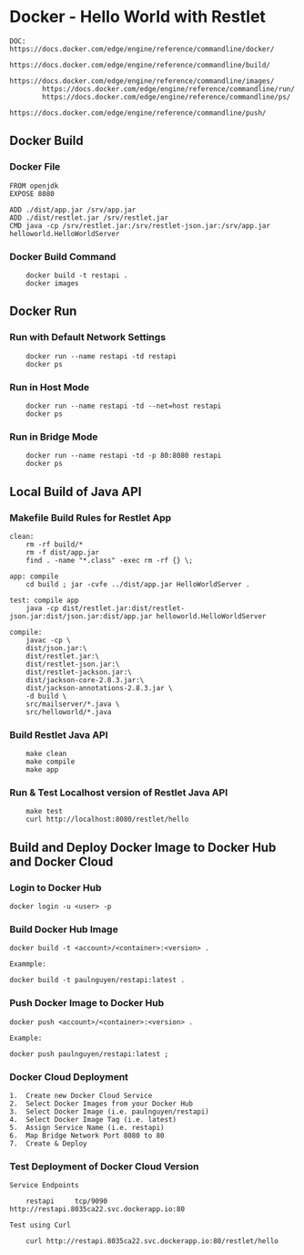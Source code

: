 
# Docker - Hello World with Restlet

```
DOC:	https://docs.docker.com/edge/engine/reference/commandline/docker/
		https://docs.docker.com/edge/engine/reference/commandline/build/
		https://docs.docker.com/edge/engine/reference/commandline/images/
		https://docs.docker.com/edge/engine/reference/commandline/run/
		https://docs.docker.com/edge/engine/reference/commandline/ps/
		https://docs.docker.com/edge/engine/reference/commandline/push/
```

## Docker Build

### Docker File

```
FROM openjdk
EXPOSE 8080

ADD ./dist/app.jar /srv/app.jar
ADD ./dist/restlet.jar /srv/restlet.jar
CMD java -cp /srv/restlet.jar:/srv/restlet-json.jar:/srv/app.jar helloworld.HelloWorldServer
```

### Docker Build Command

```
	docker build -t restapi .
	docker images
```


## Docker Run

### Run with Default Network Settings

```
	docker run --name restapi -td restapi
	docker ps
```

### Run in Host Mode

```
	docker run --name restapi -td --net=host restapi
	docker ps
```

### Run in Bridge Mode

```
	docker run --name restapi -td -p 80:8080 restapi
	docker ps
```


## Local Build of Java API

### Makefile Build Rules for Restlet App

```
clean:
	rm -rf build/*
	rm -f dist/app.jar
	find . -name "*.class" -exec rm -rf {} \;

app: compile
	cd build ; jar -cvfe ../dist/app.jar HelloWorldServer .

test: compile app
	java -cp dist/restlet.jar:dist/restlet-json.jar:dist/json.jar:dist/app.jar helloworld.HelloWorldServer

compile: 
	javac -cp \
	dist/json.jar:\
	dist/restlet.jar:\
	dist/restlet-json.jar:\
	dist/restlet-jackson.jar:\
	dist/jackson-core-2.8.3.jar:\
	dist/jackson-annotations-2.8.3.jar \
	-d build \
	src/mailserver/*.java \
	src/helloworld/*.java
```

### Build Restlet Java API

``` 
	make clean
	make compile
	make app
```

### Run & Test Localhost version of Restlet Java API

```
	make test
	curl http://localhost:8080/restlet/hello
```


## Build and Deploy Docker Image to Docker Hub and Docker Cloud

### Login to Docker Hub

```
docker login -u <user> -p  
```

### Build Docker Hub Image

```
docker build -t <account>/<container>:<version> .

Exammple:

docker build -t paulnguyen/restapi:latest .
```

### Push Docker Image to Docker Hub

```
docker push <account>/<container>:<version> .

Example:

docker push paulnguyen/restapi:latest ; 
```

### Docker Cloud Deployment

```
1.  Create new Docker Cloud Service
2.  Select Docker Images from your Docker Hub 
3.  Select Docker Image (i.e. paulnguyen/restapi)
4.  Select Docker Image Tag (i.e. latest)
5.  Assign Service Name (i.e. restapi)
6.  Map Bridge Network Port 8080 to 80
7.  Create & Deploy 
```

### Test Deployment of Docker Cloud Version

```
Service Endpoints

    restapi		tcp/9090	http://restapi.8035ca22.svc.dockerapp.io:80

Test using Curl

	curl http://restapi.8035ca22.svc.dockerapp.io:80/restlet/hello	

```








